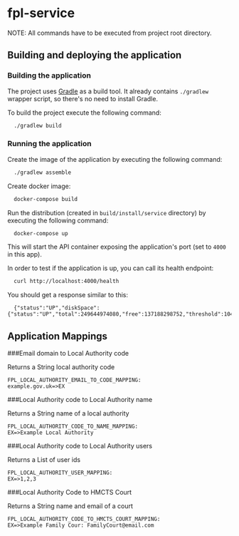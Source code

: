 # fpl-service

NOTE: All commands have to be executed from project root directory.

## Building and deploying the application

### Building the application

The project uses [Gradle](https://gradle.org) as a build tool. It already contains `./gradlew` wrapper script, so there's no need to install Gradle.

To build the project execute the following command:

```bash
  ./gradlew build
```

### Running the application

Create the image of the application by executing the following command:

```bash
  ./gradlew assemble
```

Create docker image:

```bash
  docker-compose build
```

Run the distribution (created in `build/install/service` directory) by executing the following command:

```bash
  docker-compose up
```

This will start the API container exposing the application's port (set to `4000` in this app).

In order to test if the application is up, you can call its health endpoint:

```bash
  curl http://localhost:4000/health
```

You should get a response similar to this:

```
  {"status":"UP","diskSpace":{"status":"UP","total":249644974080,"free":137188298752,"threshold":10485760}}
```

## Application Mappings

###Email domain to Local Authority code

Returns a String local authority code
```
FPL_LOCAL_AUTHORITY_EMAIL_TO_CODE_MAPPING:
example.gov.uk=>EX
```

###Local Authority code to Local Authority name

Returns a String name of a local authority
```
FPL_LOCAL_AUTHORITY_CODE_TO_NAME_MAPPING:
EX=>Example Local Authority
```

###Local Authority code to Local Authority users

Returns a List<String> of user ids
```
FPL_LOCAL_AUTHORITY_USER_MAPPING:
EX=>1,2,3
```

###Local Authority Code to HMCTS Court

Returns a String name and email of a court
```
FPL_LOCAL_AUTHORITY_CODE_TO_HMCTS_COURT_MAPPING:
EX=>Example Family Cour: FamilyCourt@email.com
```
